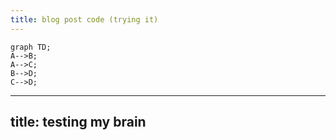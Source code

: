```yaml
---
title: blog post code (trying it)
---
```

```mermaid
graph TD;
A-->B;
A-->C;
B-->D;
C-->D;
```

---
title: testing my brain
---
```mermaid
